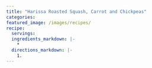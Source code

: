 ```yaml
---
title: "Harissa Roasted Squash, Carrot and Chickpeas"
categories:
featured_image: /images/recipes/
recipe:
  servings: 
  ingredients_markdown: |-
    *
  directions_markdown: |-
    1.
---
```


